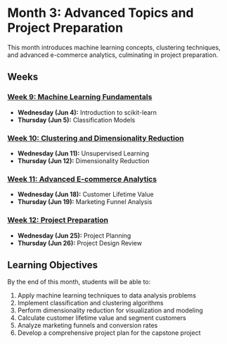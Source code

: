 # Month 3: Advanced Topics and Project Preparation

This month introduces machine learning concepts, clustering techniques, and advanced e-commerce analytics, culminating in project preparation.

## Weeks

### [Week 9: Machine Learning Fundamentals](Week_9/)
- **Wednesday (Jun 4):** Introduction to scikit-learn
- **Thursday (Jun 5):** Classification Models

### [Week 10: Clustering and Dimensionality Reduction](Week_10/)
- **Wednesday (Jun 11):** Unsupervised Learning
- **Thursday (Jun 12):** Dimensionality Reduction

### [Week 11: Advanced E-commerce Analytics](Week_11/)
- **Wednesday (Jun 18):** Customer Lifetime Value
- **Thursday (Jun 19):** Marketing Funnel Analysis

### [Week 12: Project Preparation](Week_12/)
- **Wednesday (Jun 25):** Project Planning
- **Thursday (Jun 26):** Project Design Review

## Learning Objectives

By the end of this month, students will be able to:
1. Apply machine learning techniques to data analysis problems
2. Implement classification and clustering algorithms
3. Perform dimensionality reduction for visualization and modeling
4. Calculate customer lifetime value and segment customers
5. Analyze marketing funnels and conversion rates
6. Develop a comprehensive project plan for the capstone project